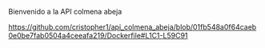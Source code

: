 Bienvenido a la API colmena abeja

https://github.com/cristopher1/api_colmena_abeja/blob/01fb548a0f64caeb0e0be7fab0504a4ceeafa219/Dockerfile#L1C1-L59C91
